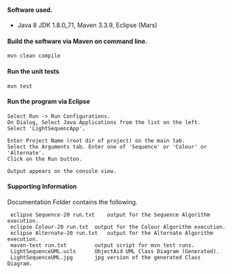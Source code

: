

#### Software used.

* Java 8 JDK 1.8.0_71, Maven 3.3.9, Eclipse (Mars)


#### Build the software via Maven on command line.

    mvn clean compile 
    
#### Run the unit tests

    mvn test 


#### Run the program via Eclipse

    Select Run -> Run Configurations.
    On Dialog, Select Java Applications from the list on the left.
    Select 'LightSequencApp'.
    
    Enter Project Name (root dir of project) on the main tab. 
    Select the Arguments tab. Enter one of 'Sequence' or 'Colour' or 'Alternate'.
    Click on the Run button.
    
    Output appears on the console view.
   
 
#### Supporting Information

Documentation Folder contains the following.

     eclipse Sequence-20 run.txt  	output for the Sequence Algorithm execution. 
     eclipse Colour-20 run.txt	output for the Colour Algorithm execution.
     eclipse Alternate-20 run.txt  	output for the Alternate Algorithm execution.
     maven-test run.txt 		output script for mvn test runs.
     LightSequenceUML.ucls 	 	ObjectAid UML Class Diagram (Generated).
     LightSequenceUML.jpg 	 	jpg version of the generated Class Diagram.
    
    


    
    
    
